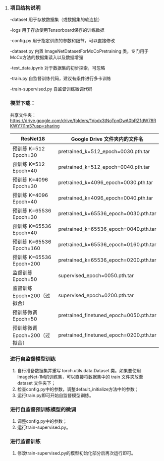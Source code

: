 1. ### 项目结构说明

   -dataset	用于存放数据集（或数据集的软连接）

   -logs	用于存放使用Tensorboard保存的训练数据

   -config.py	用于指定训练的参数和细节，可以直接修改

   -dataset.py 	内置 ImageNetDatasetForMoCoPretraining 类，专门用于MoCo方法的数据集读入以及数据增强

   -test_data.ipynb	对于数据集的初步探索，可忽略

   -train.py	自监督训练代码，建议有条件进行多卡训练

   -train-supervised.py	自监督训练微调代码

   ### 模型下载：

   共享文件夹：https://drive.google.com/drive/folders/1Vodx3tNoTpnDwA0bRZ1dW78RKWY7l1m5?usp=sharing

   | ResNet18                       | Google Drive 文件夹内的文件名           |
   | ------------------------------ | --------------------------------------- |
   | 预训练 K=512 Epoch=30          | pretrained_k=512_epoch=0030.pth.tar     |
   | 预训练 K=512 Epoch=40          | pretrained_k=512_epoch=0040.pth.tar     |
   | 预训练 K=4096 Epoch=30         | pretrained_k=4096_epoch=0030.pth.tar    |
   | 预训练 K=4096 Epoch=40         | pretrained_k=4096_epoch=0040.pth.tar    |
   | 预训练 K=65536 Epoch=30        | pretrained_k=65536_epoch=0030.pth.tar   |
   | 预训练 K=65536 Epoch=40        | pretrained_k=65536_epoch=0040.pth.tar   |
   | 预训练 K=65536 Epoch=160       | pretrained_k=65536_epoch=0160.pth.tar   |
   | 预训练 K=65536 Epoch=200       | pretrained_k=65536_epoch=0200.pth.tar   |
   | 监督训练 Epoch=50              | supervised_epoch=0050.pth.tar           |
   | 监督训练 Epoch=200（过拟合）   | supervised_epoch=0200.pth.tar           |
   | 预训练微调 Epoch=50            | pretrained_finetuned_epoch=0050.pth.tar |
   | 预训练微调 Epoch=200（过拟合） | pretrained_finetuned_epoch=0200.pth.tar |

   ### 进行自监督模型训练

   1. 自行准备数据集并重写 torch.utils.data.Dataset 类。如果要使用ImageNet-1M的训练集，可以直接将数据集中的 train 文件夹放至 dataset 文件夹下；
   2. 检查config.py中的参数，调整default_initialize方法中的参数；
   3. 运行train.py即可开始自监督模型训练。

   ### 进行自监督预训练模型的微调

   1. 调整config.py中的参数；
   2. 运行train-supervised.py。

   ### 进行监督训练

   1. 修改train-supervised.py的模型初始化部分后再次运行即可。